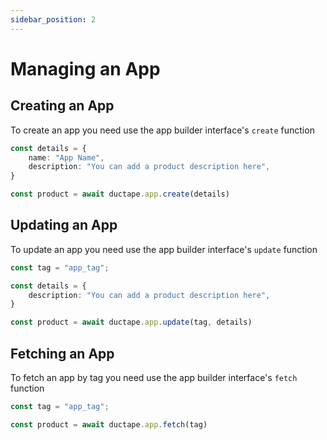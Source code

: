 ```yaml
---
sidebar_position: 2
---
```


# Managing an App

## Creating an App

To create an app you need use the app builder interface's `create` function

``` typescript
const details = {
    name: "App Name",
    description: "You can add a product description here",
}

const product = await ductape.app.create(details)

```

## Updating an App

To update an app you need use the app builder interface's `update` function

``` typescript
const tag = "app_tag";

const details = {
    description: "You can add a product description here",
}

const product = await ductape.app.update(tag, details)

```

## Fetching an App

To fetch an app by tag you need use the app builder interface's `fetch` function

``` typescript
const tag = "app_tag";

const product = await ductape.app.fetch(tag)
```